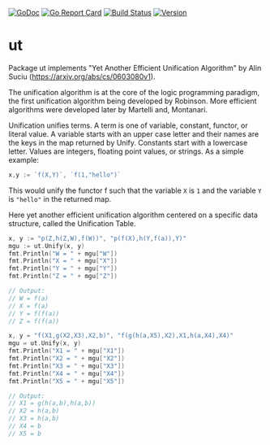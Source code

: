 [![GoDoc](https://godoc.org/github.com/kuba--/ut?status.svg)](http://godoc.org/github.com/kuba--/ut)
[![Go Report Card](https://goreportcard.com/badge/github.com/kuba--/ut)](https://goreportcard.com/report/github.com/kuba--/ut)
[![Build Status](https://github.com/kuba--/ut/workflows/build/badge.svg)](https://github.com/kuba--/ut/actions?query=workflow%3Abuild)
[![Version](https://badge.fury.io/gh/kuba--%2Fut.svg)](https://github.com/kuba--/ut/releases)

# ut
Package ut implements "Yet Another Efficient Unification Algorithm" by Alin Suciu (https://arxiv.org/abs/cs/0603080v1).

The unification algorithm is at the core of the logic programming paradigm, the first unification algorithm being developed by Robinson. More efficient algorithms were developed later by Martelli and, Montanari.

Unification unifies terms. A term is one of variable, constant, functor, or literal value. A variable starts with an upper case letter and their names are the keys in the map returned by Unify. Constants start with a lowercase letter. Values are integers, floating point values, or strings. As a simple example:
```go
x,y := `f(X,Y)`, `f(1,"hello")`
```
This would unify the functor f such that the variable `X` is `1` and the variable `Y` is `"hello"` in the returned map.


Here yet another efficient unification algorithm centered on a specific data structure, called the Unification Table.

```Go
x, y := "p(Z,h(Z,W),f(W))", "p(f(X),h(Y,f(a)),Y)"
mgu := ut.Unify(x, y)
fmt.Println("W = " + mgu["W"])
fmt.Println("X = " + mgu["X"])
fmt.Println("Y = " + mgu["Y"])
fmt.Println("Z = " + mgu["Z"])

// Output:
// W = f(a)
// X = f(a)
// Y = f(f(a))
// Z = f(f(a))

x, y = "f(X1,g(X2,X3),X2,b)", "f(g(h(a,X5),X2),X1,h(a,X4),X4)"
mgu = ut.Unify(x, y)
fmt.Println("X1 = " + mgu["X1"])
fmt.Println("X2 = " + mgu["X2"])
fmt.Println("X3 = " + mgu["X3"])
fmt.Println("X4 = " + mgu["X4"])
fmt.Println("X5 = " + mgu["X5"])

// Output:
// X1 = g(h(a,b),h(a,b))
// X2 = h(a,b)
// X3 = h(a,b)
// X4 = b
// X5 = b
```
